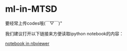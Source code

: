 # ml-in-MTSD
要经常上传codes哦(￣▽￣)"

我们建议打开以下链接来方便读取ipython notebook的内容：

[notebook in nbviewer](https://nbviewer.jupyter.org/github/MTSD-UPC/ml-in-MTSD/tree/master/)

